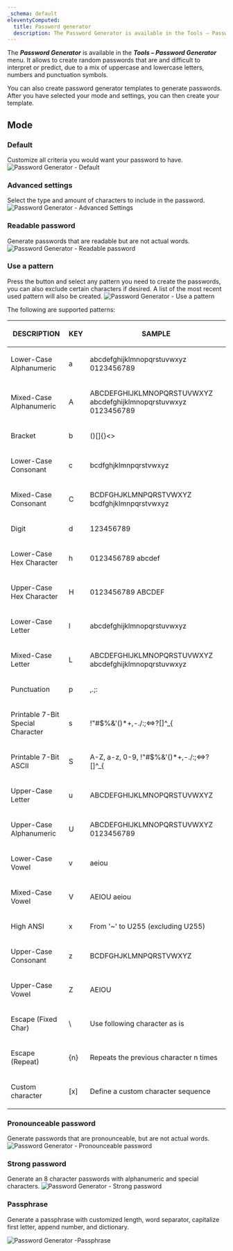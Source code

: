 ```yaml
---
_schema: default
eleventyComputed:
  title: Password generator
  description: The Password Generator is available in the Tools – Password Generator menu.
---
```

The ***Password Generator*** is available in the ***Tools – Password Generator*** menu. It allows to create random passwords that are and difficult to interpret or predict, due to a mix of uppercase and lowercase letters, numbers and punctuation symbols.

You can also create password generator templates to generate passwords. After you have selected your mode and settings, you can then create your template.

## Mode

### Default

Customize all criteria you would want your password to have. ![Password Generator - Default](https://cdnweb.devolutions.net/docs/RDMW6059_2024_2.png)

### Advanced settings

Select the type and amount of characters to include in the password. ![Password Generator - Advanced Settings](https://cdnweb.devolutions.net/docs/RDMW6060_2024_2.png)

### Readable password

Generate passwords that are readable but are not actual words. ![Password Generator - Readable password](https://cdnweb.devolutions.net/docs/RDMW6061_2024_2.png)

### Use a pattern

Press the button and select any pattern you need to create the passwords, you can also exclude certain characters if desired. A list of the most recent used pattern will also be created. ![Password Generator - Use a pattern](https://cdnweb.devolutions.net/docs/RDMW6062_2024_2.png)

The following are supported patterns:

<table><thead><tr><th><p>DESCRIPTION</p></th><th><p>KEY</p></th><th><p>SAMPLE</p></th></tr></thead><tbody><tr><td><p>Lower-Case Alphanumeric</p></td><td><p>a</p></td><td><p>abcdefghijklmnopqrstuvwxyz 0123456789</p></td></tr><tr><td><p>Mixed-Case Alphanumeric</p></td><td><p>A</p></td><td><p>ABCDEFGHIJKLMNOPQRSTUVWXYZ abcdefghijklmnopqrstuvwxyz 0123456789</p></td></tr><tr><td><p>Bracket</p></td><td><p>b</p></td><td><p>()[]{}&lt;&gt;</p></td></tr><tr><td><p>Lower-Case Consonant</p></td><td><p>c</p></td><td><p>bcdfghjklmnpqrstvwxyz</p></td></tr><tr><td><p>Mixed-Case Consonant</p></td><td><p>C</p></td><td><p>BCDFGHJKLMNPQRSTVWXYZ bcdfghjklmnpqrstvwxyz</p></td></tr><tr><td><p>Digit</p></td><td><p>d</p></td><td><p>123456789</p></td></tr><tr><td><p>Lower-Case Hex Character</p></td><td><p>h</p></td><td><p>0123456789 abcdef</p></td></tr><tr><td><p>Upper-Case Hex Character</p></td><td><p>H</p></td><td><p>0123456789 ABCDEF</p></td></tr><tr><td><p>Lower-Case Letter</p></td><td><p>l</p></td><td><p>abcdefghijklmnopqrstuvwxyz</p></td></tr><tr><td><p>Mixed-Case Letter</p></td><td><p>L</p></td><td><p>ABCDEFGHIJKLMNOPQRSTUVWXYZ abcdefghijklmnopqrstuvwxyz</p></td></tr><tr><td><p>Punctuation</p></td><td><p>p</p></td><td><p>,.;:</p></td></tr><tr><td><p>Printable 7-Bit Special Character</p></td><td><p>s</p></td><td><p>!"#$%&amp;'()*+,-./:;&lt;=&gt;?[]^_{</p></td></tr><tr><td><p>Printable 7-Bit ASCII</p></td><td><p>S</p></td><td><p>A-Z, a-z, 0-9, !"#$%&amp;'()*+,-./:;&lt;=&gt;?[]^_{</p></td></tr><tr><td><p>Upper-Case Letter</p></td><td><p>u</p></td><td><p>ABCDEFGHIJKLMNOPQRSTUVWXYZ</p></td></tr><tr><td><p>Upper-Case Alphanumeric</p></td><td><p>U</p></td><td><p>ABCDEFGHIJKLMNOPQRSTUVWXYZ 0123456789</p></td></tr><tr><td><p>Lower-Case Vowel</p></td><td><p>v</p></td><td><p>aeiou</p></td></tr><tr><td><p>Mixed-Case Vowel</p></td><td><p>V</p></td><td><p>AEIOU aeiou</p></td></tr><tr><td><p>High ANSI</p></td><td><p>x</p></td><td><p>From '~' to U255 (excluding U255)</p></td></tr><tr><td><p>Upper-Case Consonant</p></td><td><p>z</p></td><td><p>BCDFGHJKLMNPQRSTVWXYZ</p></td></tr><tr><td><p>Upper-Case Vowel</p></td><td><p>Z</p></td><td><p>AEIOU</p></td></tr><tr><td><p>Escape (Fixed Char)</p></td><td><p>\</p></td><td><p>Use following character as is</p></td></tr><tr><td><p>Escape (Repeat)</p></td><td><p>{n}</p></td><td><p>Repeats the previous character n times</p></td></tr><tr><td><p>Custom character</p></td><td><p>[x]</p></td><td><p>Define a custom character sequence</p></td></tr></tbody></table>

### Pronounceable password

Generate passwords that are pronounceable, but are not actual words. ![Password Generator - Pronounceable password](https://cdnweb.devolutions.net/docs/RDMW6063_2024_2.png)

### Strong password

Generate an 8 character passwords with alphanumeric and special characters. ![Password Generator - Strong password](https://cdnweb.devolutions.net/docs/RDMW6064_2024_2.png)

### Passphrase

Generate a passphrase with customized length, word separator, capitalize first letter, append number, and dictionary.

![Password Generator -Passphrase](https://cdnweb.devolutions.net/docs/RDMW6065_2024_2.png)

&nbsp;

&nbsp;